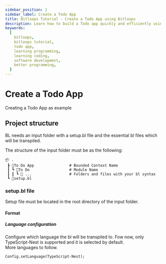 ```yaml
---
sidebar_position: 1
sidebar_label: Create a Todo App
title: Bitloops Tutorial - Create a Todo App using Bitloops
description: Learn how to build a Todo app quickly and efficiently using Bitloops. You'll learn how to apply industry best practices and software design principles that lead to high-quality software
keywords:
  [
    bitloops,
    bitloops tutorial,
    todo app,
    learning programming,
    learning coding,
    software development,
    better programming,
  ]
---
```


# Create a Todo App

Creating a Todo App as example

## Project structure

BL needs an input folder with a setup.bl file and the essential bl files which will be transpiled.

The structure of the input folder must be as the following:

```
📦 .
 ┣ 📂To Do App                # Bounded Context Name
 ┃ ┗ 📂To Do                  # Module Name
 ┃ ┃ ┗ 📂 ...                 # Folders and files with your bl syntax
 ┗ 📜setup.bl

```

### setup.bl file

Setup file must be located in the root directory of the input folder.

#### Format

##### Language configuration

Configure which language the bl will be transpiled to.
Fow now, only TypeScript-Nest is supported and it is selected by default.  
More languages to follow.

```
Config.setLanguage(TypeScript-Nest);
```

